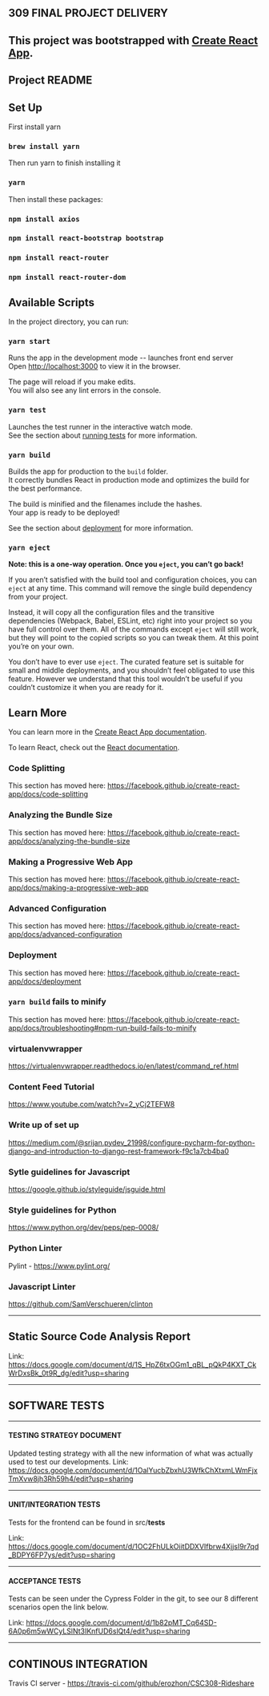 ## 309 FINAL PROJECT DELIVERY


This project was bootstrapped with [Create React App](https://github.com/facebook/create-react-app).
------------------------------------------------------------------------------------------------------------------------------
## Project README

## Set Up

First install yarn

### `brew install yarn`

Then run yarn to finish installing it

### `yarn`

Then install these packages:

### `npm install axios`

### `npm install react-bootstrap bootstrap`

### `npm install react-router`

### `npm install react-router-dom`

## Available Scripts

In the project directory, you can run:

### `yarn start`

Runs the app in the development mode -- launches front end server<br />
Open [http://localhost:3000](http://localhost:3000) to view it in the browser.

The page will reload if you make edits.<br />
You will also see any lint errors in the console.

### `yarn test`

Launches the test runner in the interactive watch mode.<br />
See the section about [running tests](https://facebook.github.io/create-react-app/docs/running-tests) for more information.

### `yarn build`

Builds the app for production to the `build` folder.<br />
It correctly bundles React in production mode and optimizes the build for the best performance.

The build is minified and the filenames include the hashes.<br />
Your app is ready to be deployed!

See the section about [deployment](https://facebook.github.io/create-react-app/docs/deployment) for more information.

### `yarn eject`

**Note: this is a one-way operation. Once you `eject`, you can’t go back!**

If you aren’t satisfied with the build tool and configuration choices, you can `eject` at any time. This command will remove the single build dependency from your project.

Instead, it will copy all the configuration files and the transitive dependencies (Webpack, Babel, ESLint, etc) right into your project so you have full control over them. All of the commands except `eject` will still work, but they will point to the copied scripts so you can tweak them. At this point you’re on your own.

You don’t have to ever use `eject`. The curated feature set is suitable for small and middle deployments, and you shouldn’t feel obligated to use this feature. However we understand that this tool wouldn’t be useful if you couldn’t customize it when you are ready for it.

## Learn More

You can learn more in the [Create React App documentation](https://facebook.github.io/create-react-app/docs/getting-started).

To learn React, check out the [React documentation](https://reactjs.org/).

### Code Splitting

This section has moved here: https://facebook.github.io/create-react-app/docs/code-splitting

### Analyzing the Bundle Size

This section has moved here: https://facebook.github.io/create-react-app/docs/analyzing-the-bundle-size

### Making a Progressive Web App

This section has moved here: https://facebook.github.io/create-react-app/docs/making-a-progressive-web-app

### Advanced Configuration

This section has moved here: https://facebook.github.io/create-react-app/docs/advanced-configuration

### Deployment

This section has moved here: https://facebook.github.io/create-react-app/docs/deployment

### `yarn build` fails to minify

This section has moved here: https://facebook.github.io/create-react-app/docs/troubleshooting#npm-run-build-fails-to-minify

### virtualenvwrapper
https://virtualenvwrapper.readthedocs.io/en/latest/command_ref.html

### Content Feed Tutorial
https://www.youtube.com/watch?v=2_yCj2TEFW8

### Write up of set up
https://medium.com/@srijan.pydev_21998/configure-pycharm-for-python-django-and-introduction-to-django-rest-framework-f9c1a7cb4ba0

### Sytle guidelines for Javascript
https://google.github.io/styleguide/jsguide.html

### Style guidelines for Python
https://www.python.org/dev/peps/pep-0008/

### Python Linter
Pylint - https://www.pylint.org/

### Javascript Linter
https://github.com/SamVerschueren/clinton

------------------------------------------------------------------------------------------------------------------------------
## Static	Source	Code	Analysis Report

Link: 
https://docs.google.com/document/d/1S_HpZ6txOGm1_qBL_pQkP4KXT_CkWrDxsBk_0t9R_dg/edit?usp=sharing

------------------------------------------------------------------------------------------------------------------------------
## SOFTWARE TESTS

------------------------------------------------------------------------------------------------------------------------------
#### TESTING STRATEGY DOCUMENT

Updated testing strategy with all the new information of what was actually used to test our developments.
Link: https://docs.google.com/document/d/1OalYucbZbxhU3WfkChXtxmLWmFjxTmXvw8jh3Rh59h4/edit?usp=sharing

------------------------------------------------------------------------------------------------------------------------------
#### UNIT/INTEGRATION TESTS

Tests for the frontend can be found in src/__tests__

Link: https://docs.google.com/document/d/1OC2FhULkOiitDDXVIfbrw4XjjsI9r7qd_BDPY6FP7ys/edit?usp=sharing

------------------------------------------------------------------------------------------------------------------------------
#### ACCEPTANCE TESTS

Tests can be seen under the Cypress Folder in the git, to see our 8 different scenarios open the link below.

Link: https://docs.google.com/document/d/1b82pMT_Cq64SD-6A0p6m5wWCyLSlNt3IKnfUD6slQt4/edit?usp=sharing

------------------------------------------------------------------------------------------------------------------------------
## CONTINOUS INTEGRATION
Travis CI server - https://travis-ci.com/github/erozhon/CSC308-Rideshare

